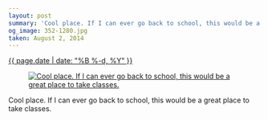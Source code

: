 ```yaml
---
layout: post
summary: 'Cool place. If I can ever go back to school, this would be a great place to take classes.'
og_image: 352-1280.jpg
taken: August 2, 2014
---
```


<div class="post">
 <time>
  <a href="/352">
   {{ page.date | date: "%B %-d, %Y" }}
  </a>
 </time>
 <a href="/352">
  <figure data-taken="8/2/2014">
   <img alt="Cool place. If I can ever go back to school, this would be a great place to take classes." sizes="(min-width: 700px) 50vw, calc(100vw - 2rem)" src="{{ site.assets_url }}/352-640.jpg" srcset="{{ site.assets_url }}/352-1280.jpg 1280w, {{ site.assets_url }}/352-960.jpg 960w, {{ site.assets_url }}/352-640.jpg 640w, {{ site.assets_url }}/352-320.jpg 320w"/>
  </figure>
 </a>
 <span>
  Cool place. If I can ever go back to school, this would be a great place to take classes.
 </span>
</div>

